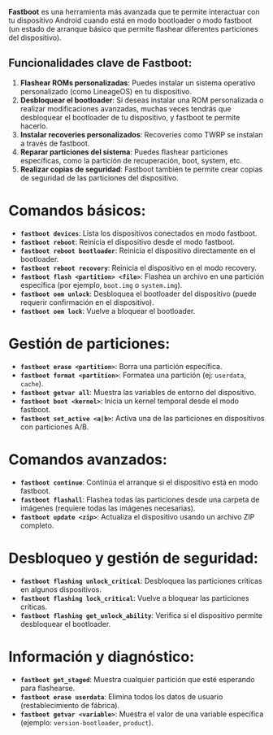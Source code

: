 **Fastboot** es una herramienta más avanzada que te permite interactuar con tu dispositivo Android cuando está en modo bootloader o modo fastboot (un estado de arranque básico que permite flashear diferentes particiones del dispositivo).

## **Funcionalidades clave de Fastboot:**
1. **Flashear ROMs personalizadas**: Puedes instalar un sistema operativo personalizado (como LineageOS) en tu dispositivo.
2. **Desbloquear el bootloader**: Si deseas instalar una ROM personalizada o realizar modificaciones avanzadas, muchas veces tendrás que desbloquear el bootloader de tu dispositivo, y fastboot te permite hacerlo.
3. **Instalar recoveries personalizados**: Recoveries como TWRP se instalan a través de fastboot.
4. **Reparar particiones del sistema**: Puedes flashear particiones específicas, como la partición de recuperación, boot, system, etc.
5. **Realizar copias de seguridad**: Fastboot también te permite crear copias de seguridad de las particiones del dispositivo.

# Comandos básicos:
-  **`fastboot devices`**: Lista los dispositivos conectados en modo fastboot.
-  **`fastboot reboot`**: Reinicia el dispositivo desde el modo fastboot.
-  **`fastboot reboot bootloader`**: Reinicia el dispositivo directamente en el bootloader.
-  **`fastboot reboot recovery`**: Reinicia el dispositivo en el modo recovery.
-  **`fastboot flash <partition> <file>`**: Flashea un archivo en una partición específica (por ejemplo, `boot.img` o `system.img`).
-  **`fastboot oem unlock`**: Desbloquea el bootloader del dispositivo (puede requerir confirmación en el dispositivo).
-  **`fastboot oem lock`**: Vuelve a bloquear el bootloader.

# Gestión de particiones:
-  **`fastboot erase <partition>`**: Borra una partición específica.
-  **`fastboot format <partition>`**: Formatea una partición (ej: `userdata`, `cache`).
-  **`fastboot getvar all`**: Muestra las variables de entorno del dispositivo.
-  **`fastboot boot <kernel>`**: Inicia un kernel temporal desde el modo fastboot.
-  **`fastboot set_active <a|b>`**: Activa una de las particiones en dispositivos con particiones A/B.

# Comandos avanzados:
-  **`fastboot continue`**: Continúa el arranque si el dispositivo está en modo fastboot.
-  **`fastboot flashall`**: Flashea todas las particiones desde una carpeta de imágenes (requiere todas las imágenes necesarias).
-  **`fastboot update <zip>`**: Actualiza el dispositivo usando un archivo ZIP completo.

# Desbloqueo y gestión de seguridad:
-  **`fastboot flashing unlock_critical`**: Desbloquea las particiones críticas en algunos dispositivos.
-  **`fastboot flashing lock_critical`**: Vuelve a bloquear las particiones críticas.
-  **`fastboot flashing get_unlock_ability`**: Verifica si el dispositivo permite desbloquear el bootloader.

# Información y diagnóstico:
-  **`fastboot get_staged`**: Muestra cualquier partición que esté esperando para flashearse.
-  **`fastboot erase userdata`**: Elimina todos los datos de usuario (restablecimiento de fábrica).
-  **`fastboot getvar <variable>`**: Muestra el valor de una variable específica (ejemplo: `version-bootloader`, `product`).
